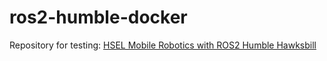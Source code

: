 # ros2-humble-docker

Repository for testing: [HSEL Mobile Robotics with ROS2 Humble Hawksbill](https://github.com/scarecrow3773/mobile_robotics_maze)
